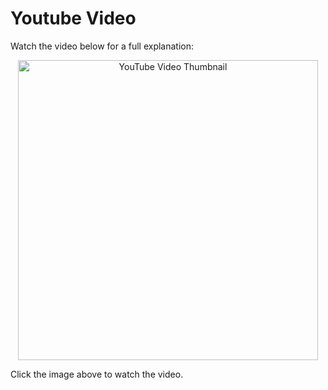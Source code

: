 # Youtube Video
Watch the video below for a full explanation:

<p align="center">
  <a href="https://www.youtube.com/watch?v=JN660x7TUsM" target="_blank">
    <img src="https://img.youtube.com/vi/JN660x7TUsM/0.jpg" alt="YouTube Video Thumbnail" width="480" />
  </a>
</p>

Click the image above to watch the video.

